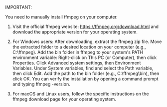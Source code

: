 IMPORTANT:

You need to manually install ffmpeg on your computer.

1) Visit the official ffmpeg website: https://ffmpeg.org/download.html and download the appropriate version for your operating system.

2) For Windows users:
After downloading, extract the ffmpeg zip file.
Move the extracted folder to a desired location on your computer (e.g., C:\ffmpeg).
Add the bin folder in ffmpeg to your system's PATH environment variable:
Right-click on This PC (or Computer), then click Properties.
Click Advanced system settings, then Environment Variables.
Under System variables, find and select the Path variable, then click Edit.
Add the path to the bin folder (e.g., C:\ffmpeg\bin), then click OK.
You can verify the installation by opening a command prompt and typing ffmpeg -version.

4) For macOS and Linux users, follow the specific instructions on the ffmpeg download page for your operating system.
